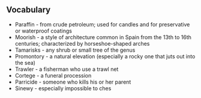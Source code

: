 ## Vocabulary

- Paraffin - from crude petroleum; used for candles and for preservative or waterproof coatings
- Moorish - a style of architecture common in Spain from the 13th to 16th centuries; characterized by horseshoe-shaped arches
- Tamarisks - any shrub or small tree of the genus 
- Promontory - a natural elevation (especially a rocky one that juts out into the sea)
- Trawler - a fisherman who use a trawl net
- Cortege - a funeral procession
- Parricide - someone who kills his or her parent
- Sinewy - especially impossible to ches